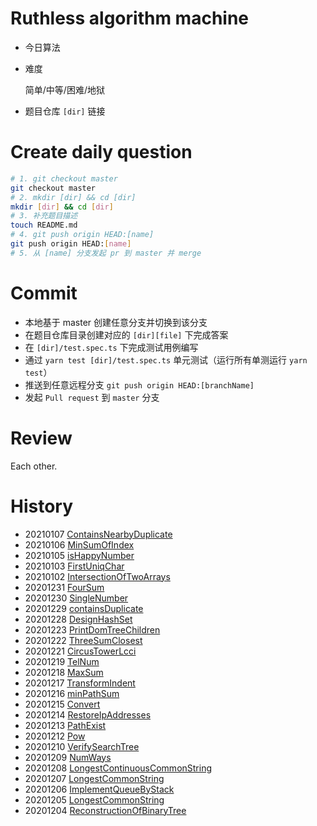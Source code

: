 # Ruthless algorithm machine

- 今日算法

- 难度

  简单/中等/困难/地狱

- 题目仓库 `[dir]` 链接

# Create daily question

```bash
# 1. git checkout master
git checkout master
# 2. mkdir [dir] && cd [dir]
mkdir [dir] && cd [dir]
# 3. 补充题目描述
touch README.md
# 4. git push origin HEAD:[name]
git push origin HEAD:[name]
# 5. 从 [name] 分支发起 pr 到 master 并 merge
```

# Commit

- 本地基于 master 创建任意分支并切换到该分支
- 在题目仓库目录创建对应的 `[dir][file]` 下完成答案
- 在 `[dir]/test.spec.ts` 下完成测试用例编写
- 通过 `yarn test [dir]/test.spec.ts` 单元测试（运行所有单测运行 `yarn test`）
- 推送到任意远程分支 `git push origin HEAD:[branchName]`
- 发起 `Pull request` 到 `master` 分支

# Review

Each other.

# History

- 20210107 [ContainsNearbyDuplicate](https://github.com/Unit7419/LeetCode/tree/master/ContainsNearbyDuplicate)
- 20210106 [MinSumOfIndex](https://github.com/Unit7419/LeetCode/tree/master/MinSumOfIndex)
- 20210105 [isHappyNumber](https://github.com/Unit7419/LeetCode/tree/master/isHappyNumber)
- 20210103 [FirstUniqChar](https://github.com/Unit7419/LeetCode/tree/master/FirstUniqChar)
- 20210102 [IntersectionOfTwoArrays](https://github.com/Unit7419/LeetCode/tree/master/IntersectionOfTwoArrays)
- 20201231 [FourSum](https://github.com/Unit7419/LeetCode/tree/master/FourSum)
- 20201230 [SingleNumber](https://github.com/Unit7419/LeetCode/tree/master/SingleNumber)
- 20201229 [containsDuplicate](https://github.com/Unit7419/LeetCode/tree/master/containsDuplicate)
- 20201228 [DesignHashSet](https://github.com/Unit7419/LeetCode/tree/master/DesignHashSet)
- 20201223 [PrintDomTreeChildren](https://github.com/Unit7419/LeetCode/tree/master/PrintDomTreeChildren)
- 20201222 [ThreeSumClosest](https://github.com/Unit7419/LeetCode/tree/master/ThreeSumClosest)
- 20201221 [CircusTowerLcci](https://github.com/Unit7419/LeetCode/tree/master/CircusTowerLcci)
- 20201219 [TelNum](https://github.com/Unit7419/LeetCode/tree/master/telNum)
- 20201218 [MaxSum](https://github.com/Unit7419/LeetCode/tree/master/maxSum)
- 20201217 [TransformIndent](https://github.com/Unit7419/LeetCode/tree/master/TransformIndent)
- 20201216 [minPathSum](https://github.com/Unit7419/LeetCode/tree/master/minPathSum)
- 20201215 [Convert](https://github.com/Unit7419/LeetCode/tree/master/Convert)
- 20201214 [RestoreIpAddresses](https://github.com/Unit7419/LeetCode/tree/master/RestoreIpAddresses)
- 20201213 [PathExist](https://github.com/Unit7419/LeetCode/tree/master/pathExist)
- 20201212 [Pow](https://github.com/Unit7419/LeetCode/tree/master/pow)
- 20201210 [VerifySearchTree](https://github.com/Unit7419/LeetCode/tree/master/verifySearchTree)
- 20201209 [NumWays](https://github.com/Unit7419/LeetCode/tree/master/numWays)
- 20201208 [LongestContinuousCommonString](https://github.com/Unit7419/LeetCode/tree/master/LongestContinuousCommonString)
- 20201207 [LongestCommonString](https://github.com/Unit7419/LeetCode/tree/master/LongestCommonString)
- 20201206 [ImplementQueueByStack](https://github.com/Unit7419/LeetCode/tree/master/ImplementQueueByStack)
- 20201205 [LongestCommonString](https://github.com/Unit7419/LeetCode/tree/master/LongestCommonString)
- 20201204 [ReconstructionOfBinaryTree](https://github.com/Unit7419/LeetCode/tree/master/ReconstructionOfBinaryTree)
